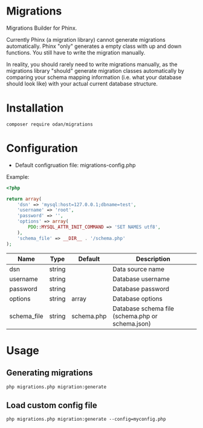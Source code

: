 # Migrations
Migrations Builder for Phinx.

Currently Phinx (a migration library) cannot generate migrations automatically.
Phinx "only" generates a empty class with up and down functions. You still have to write the migration manually.

In reality, you should rarely need to write migrations manually, as the migrations library "should" generate migration classes automatically by comparing your schema mapping information (i.e. what your database should look like) with your actual current database structure.

# Installation

```
composer require odan/migrations
```

# Configuration

* Default configruation file: migrations-config.php

Example:

```php
<?php

return array(
    'dsn' => 'mysql:host=127.0.0.1;dbname=test',
    'username' => 'root',
    'password' => '',
    'options' => array(
        PDO::MYSQL_ATTR_INIT_COMMAND => 'SET NAMES utf8',
    ),
    'schema_file' => __DIR__ . '/schema.php'
);
```

Name | Type | Default | Description
--- | --- | --- | ---
dsn | string |  | Data source name
username | string |  | Database username
password | string |  | Database password
options | string | array | Database options
schema_file | string | schema.php | Database schema file (schema.php or schema.json)


# Usage

## Generating migrations

```
php migrations.php migration:generate
```

## Load custom config file

```
php migrations.php migration:generate --config=myconfig.php
```
